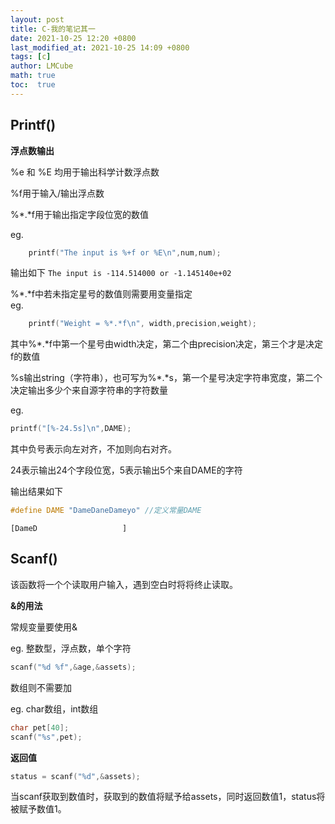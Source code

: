 ```yaml
---
layout: post
title: C-我的笔记其一
date: 2021-10-25 12:20 +0800
last_modified_at: 2021-10-25 14:09 +0800
tags: [c]
author: LMCube
math: true
toc:  true
---
```

## Printf()

**浮点数输出**

%e 和 %E 均用于输出科学计数浮点数  

%f用于输入/输出浮点数  

%\*.\*f用于输出指定字段位宽的数值  

eg.  

```c
    printf("The input is %+f or %E\n",num,num);
```
输出如下 
`The input is -114.514000 or -1.145140e+02`

%\*.\*f中若未指定星号的数值则需要用变量指定  
eg.

```c
    printf("Weight = %*.*f\n", width,precision,weight);
```

其中%\*.\*f中第一个星号由width决定，第二个由precision决定，第三个才是决定f的数值

  

%s输出string（字符串），也可写为%\*.\*s，第一个星号决定字符串宽度，第二个决定输出多少个来自源字符串的字符数量

eg.



```c
printf("[%-24.5s]\n",DAME);
```



其中负号表示向左对齐，不加则向右对齐。

24表示输出24个字段位宽，5表示输出5个来自DAME的字符

输出结果如下

```c
#define DAME "DameDaneDameyo" //定义常量DAME
```

`[DameD                   ]`



## Scanf()

该函数将一个个读取用户输入，遇到空白时将将终止读取。



**&的用法**

常规变量要使用&

eg. 整数型，浮点数，单个字符

```  c
scanf("%d %f",&age,&assets);
```

数组则不需要加

eg.  char数组，int数组

```c
char pet[40];
scanf("%s",pet);
```

**返回值**

```c
status = scanf("%d",&assets);
```



当scanf获取到数值时，获取到的数值将赋予给assets，同时返回数值1，status将被赋予数值1。


